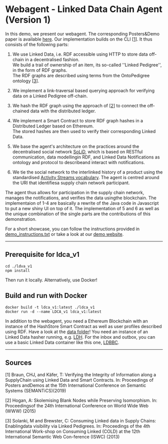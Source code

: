 # Webagent - Linked Data Chain Agent (Version 1)
In this demo, we present our webagent. The corresponding Posters&Demo paper is available [here](tbd).
Our implementation builds on the CLI [[1](https://github.com/uvdsl/LinkedData-Logistics/webagent#sources)]. It thus consists of the following parts:

1. We use Linked Data, i.e. RDF accessible using HTTP to store data off-chain in a decentralised fashion. <br>
   We build a trail of ownership of an item, its so-called ''Linked Pedigree'', in the form of RDF graphs. <br>
   The RDF graphs are described using terms from the OntoPedigree ontology [[3](https://github.com/uvdsl/LinkedData-Logistics/webagent#sources)].
2. We implement a link-traversal based querying approach for verifying data on a Linked Pedigree off-chain.
3. We hash the RDF graph using the approach of [[2](https://github.com/uvdsl/LinkedData-Logistics/webagent#sources)] to connect the off-chained data with the distributed ledger.
4. We implement a Smart Contract to store RDF graph hashes in a Distributed Ledger based on Ethereum. <br>
   The stored hashes are then used to verify their corresponding Linked Data.

5. We base the agent's architecture on the practices around the decentralised social network [SoLiD](https://solid.mit.edu), which is based on RESTful communication, data modellingin RDF, and Linked Data Notifications as ontology and protocol to describeand interact with notifications. 
6. We tie the social network to the interlinked history of a product using the standardised [Activity Streams vocabulary](https://www.w3.org/TR/activitystreams-vocabulary/).
   The agent is centred around the URI that identifiesa supply chain network participant. 
   
The agent thus allows for participation in the supply chain network, manages the notifications, and verifies the data usingthe blockchain.
The implementaion of 1-4 are basically a rewrite of the Java code in Javascript to put a new shiny UI on top of it.
The implementation of 5 and 6 as well as the unique combination of the single parts are the contributions of this demonstration.

For a short showcase, you can follow the instructions provided in [demo_instructions.txt](https://github.com/uvdsl/LinkedData-Logistics/blob/master/webagent/demo_instructions.txt) or take a look at our [demo website](http://people.aifb.kit.edu/co1683/2020/bpm-demo/).

---

## Prerequisite for ldca_v1
```
cd ./ldva_v1
npm install
```
Then run it locally. Alternatively, use Docker!

## Build and run with Docker
```
docker build -t ldca_v1:latest ./ldca_v1
docker run -d --name LDCA_v1 ldca_v1:latest
```
In addition to the webagent, you need a Ethereum Blockchain with an instance of the HashStore Smart Contract as well as user profiles described using RDF. Have a look at the [data folder](https://github.com/uvdsl/LinkedData-Logistics/data)!
You need an instance of an Linked Data hasher running, e.g. [LDH](https://github.com/uvdsl/ldh).
For the inbox and outbox, you can use a basic Linked Data container like this one, [LDBBC](https://github.com/kaefer3000/ldbbc).

---

## Sources

[1] Braun, CHJ, and Käfer, T: Verifying the Integrity of Information along a SupplyChain using Linked Data and Smart Contracts. In: Proceedings of Posters andDemos at the 15th International Conference on Semantic Systems (SEMANTiCS)(2019)

[2] Hogan, A: Skolemising Blank Nodes while Preserving Isomorphism. In: Proceedingsof the 24th International Conference on World Wide Web (WWW) (2015)

[3] Solanki, M and Brewster, C: Consuming Linked data in Supply Chains: Enablingdata visibility via Linked Pedigrees. In: Proceedings of the 4th International Work-shop on Consuming Linked (COLD) at the 12th International Semantic Web Con-ference (ISWC) (2013)
